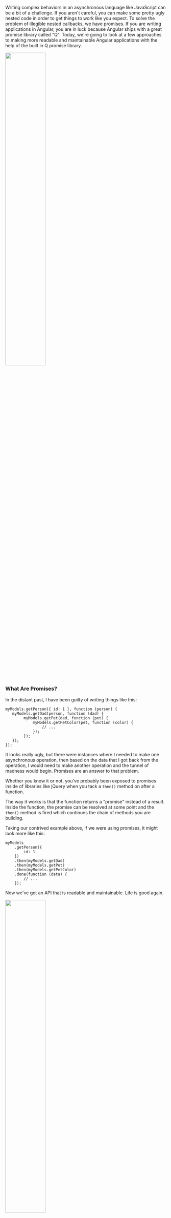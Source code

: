 Writing complex behaviors in an asynchronous language like JavaScript can be a bit of a challenge. If you aren't careful, you can make some pretty ugly nested code in order to get things to work like you expect. To solve the problem of illegible nested callbacks, we have promises. If you are writing applications in Angular, you are in luck because Angular ships with a great promise library called "Q". Today, we're going to look at a few approaches to making more readable and maintainable Angular applications with the help of the built in Q promise library.

<!-- more -->

<img src="http://cdn.meme.am/instances/500x/54391964.jpg" width="50%" alt="">

### What Are Promises?

In the distant past, I have been guilty of writing things like this:

```
myModels.getPerson({ id: 1 }, function (person) {
   myModels.getDad(person, function (dad) {
        myModels.getPet(dad, function (pet) {
            myModels.getPetColor(pet, function (color) {
                // ...
            });
        });
   });
});
```

It looks really ugly, but there were instances where I needed to make one asynchronous operation, then based on the data that I got back from the operation, I would need to make another operation and the tunnel of madness would begin. Promises are an answer to that problem.

Whether you know it or not, you've probably been exposed to promises inside of libraries like jQuery when you tack a `then()` method on after a function.

The way it works is that the function returns a "promise" instead of a result. Inside the function, the promise can be resolved at some point and the `then()` method is fired which continues the chain of methods you are building.

Taking our contrived example above, if we were using promises, it might look more like this:

```
myModels
    .getPerson({
        id: 1
    })
    .then(myModels.getDad)
    .then(myModels.getPet)
    .then(myModels.getPetColor)
    .done(function (data) {
        // ...
    });
```

Now we've got an API that is readable and maintainable. Life is good again.

<img src="http://www.quickmeme.com/img/01/015f8f78101fcf7e97a3b9492a1aee81f7ed3958b5356eee14cf8391a98d2888.jpg" width="50%" />

### What Is `Q`?

There are numerous promise libraries out there, but Angular ships with one called [Q](https://github.com/kriskowal/q). It is a really nice library and I've used it for some of my non-Angular and even some of my Node projects in the past. Angular can inject `$q` directly, but some of the services, such as the `$resource` service already use it under the hood.

<img src="http://ct.fra.bz/ol/fz/sw/i59/5/9/27/frabz-One-does-Not-Simply-give-a-promise-then-pretend-it-never-happen-2d0ebe.jpg" width="50%" />

### Deferring A Promise

The syntax for deferring a promise is pretty straightforward. You need to instantiate a new `$q.defer()` and then return the promise off of the object that it returns. When you're done doing what you're doing, you just need to resolve the deferred object. If you have any data that you want to pass into the resolve function, you can pass it as the first argument.

```
angular
    .module('myApp')
    .service('Wait', Wait);

Wait.$inject = ['$q', '$window'];

function Wait ($q, $window) {
    
    var service = {};

    service.waitFor = waitFor;

    function waitFor (ms) {
        var deferred = $q.defer();

        $window.setTimeout(function () {
            deferred.resolve();
        }, ms);

        return deferred.promise;
    }

    return service;

}
```

The service above could be used like this:


```
angular
    .module('myApp')
    .controller('MyController', MyController);

MyController.$inject = ['Wait'];

function MyController (Wait) {
    Wait
        .waitFor(1000)
        .then(function () {
            alerted('I already waited for a second! I\'m bored!');
        });
}
```

<img src="http://djebbz.github.io/async-paris-js/images/why-so-asynchronous.jpg" width="50%" />

### Waiting For Multiple Promises

Sometimes, you have multiple promise you want to resolve, but it doesn't necessarily matter what order the functions are executed in. You just want to execute multiple asynchronous operations and get notified when they are done. For that, we have `$q.all`. The "all" method takes an array of functions and gives you a callback when they are all completed.

Using `$q.all` looks something like this:

```
angular
    .module('myApp')
    .controller('MyController', MyController);

MyController.$inject = ['$q', '$window'];

function MyController ($q, $window) {
    
    $q.all([
        $q(firstThing()),
        $q(firstSecond()),
        $q(thirdThing())
    ])
    .then(function (data) {
        // ...
    });

    function firstThing () {
        var deferred = $q.defer();

        $window
            .setTimeout(deferred.resolve, 1000);

        return deferred.promise;
    }

    function secondThing () {
        var deferred = $q.defer();

        $window
            .setTimeout(deferred.resolve, 2000);

        return deferred.promise;
    }

    function thirdThing () {
        var deferred = $q.defer();

        $window
            .setTimeout(deferred.resolve, 3000);

        return deferred.promise;
    }

}
```

Note that the each function you are passing into the array that is the first argument of `$q.all` method needs to be wrapped in a `$q`. That might seem a little tedious, but it keeps the functions from executing without a proper callback and in turn breaking the chain.

There might be a little learning curve with Angular promises, but it is well worth the effort. Promises can go a long way to make cleaner more maintainable code and I've found that the implementation in Angular is very solid.